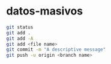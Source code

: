 # datos-masivos

```sh
git status
git add .
git add -A
git add <file name>
git commit -m "A descriptive message"
git push -u origin <branch name>
```
